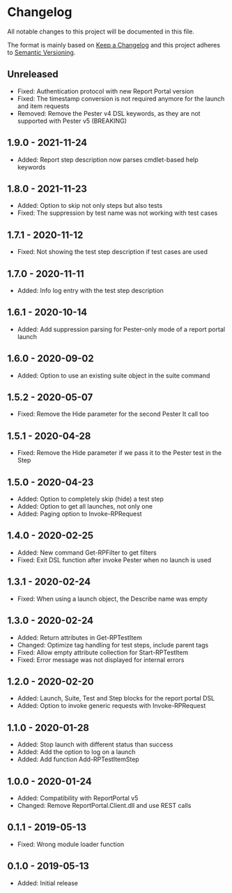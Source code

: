 ﻿# Changelog

All notable changes to this project will be documented in this file.

The format is mainly based on [Keep a Changelog](http://keepachangelog.com/)
and this project adheres to [Semantic Versioning](http://semver.org/).

## Unreleased

* Fixed: Authentication protocol with new Report Portal version
* Fixed: The timestamp conversion is not required anymore for the launch and item requests
* Removed: Remove the Pester v4 DSL keywords, as they are not supported with Pester v5 (BREAKING)

## 1.9.0 - 2021-11-24

* Added: Report step description now parses cmdlet-based help keywords

## 1.8.0 - 2021-11-23

* Added: Option to skip not only steps but also tests
* Fixed: The suppression by test name was not working with test cases

## 1.7.1 - 2020-11-12

* Fixed: Not showing the test step description if test cases are used

## 1.7.0 - 2020-11-11

* Added: Info log entry with the test step description

## 1.6.1 - 2020-10-14

* Added: Add suppression parsing for Pester-only mode of a report portal launch

## 1.6.0 - 2020-09-02

* Added: Option to use an existing suite object in the suite command

## 1.5.2 - 2020-05-07

* Fixed: Remove the Hide parameter for the second Pester It call too

## 1.5.1 - 2020-04-28

* Fixed: Remove the Hide parameter if we pass it to the Pester test in the Step

## 1.5.0 - 2020-04-23

* Added: Option to completely skip (hide) a test step
* Added: Option to get all launches, not only one
* Added: Paging option to Invoke-RPRequest

## 1.4.0 - 2020-02-25

* Added: New command Get-RPFilter to get filters
* Fixed: Exit DSL function after invoke Pester when no launch is used

## 1.3.1 - 2020-02-24

* Fixed: When using a launch object, the Describe name was empty

## 1.3.0 - 2020-02-24

* Added: Return attributes in Get-RPTestItem
* Changed: Optimize tag handling for test steps, include parent tags
* Fixed: Allow empty attribute collection for Start-RPTestItem
* Fixed: Error message was not displayed for internal errors

## 1.2.0 - 2020-02-20

* Added: Launch, Suite, Test and Step blocks for the report portal DSL
* Added: Option to invoke generic requests with Invoke-RPRequest

## 1.1.0 - 2020-01-28

* Added: Stop launch with different status than success
* Added: Add the option to log on a launch
* Added: Add function Add-RPTestItemStep

## 1.0.0 - 2020-01-24

* Added: Compatibility with ReportPortal v5
* Changed: Remove ReportPortal.Client.dll and use REST calls

## 0.1.1 - 2019-05-13

* Fixed: Wrong module loader function

## 0.1.0 - 2019-05-13

* Added: Initial release
